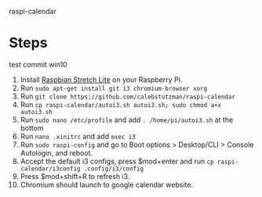 raspi-calendar

# Steps
 test commit win10
1. Install [Raspbian Stretch Lite](https://www.raspberrypi.org/downloads/raspbian/) on your Raspberry Pi.
2. Run `sudo apt-get install git i3 chromium-browser xorg`
3. Run `git clone https://github.com/calebstutzman/raspi-calendar` 
4. Run `cp raspi-calendar/autoi3.sh autoi3.sh; sudo chmod a+x autoi3.sh`
5. Run `sudo nano /etc/profile` and add `. /home/pi/autoi3.sh` at the bottom
6. Run `nano .xinitrc` and add `exec i3`
7. Run `sudo raspi-config` and go to Boot options > Desktop/CLI > Console Autologin, and reboot.
8. Accept the default i3 configs, press $mod+enter and run `cp raspi-calendar/i3config .config/i3/config`
9. Press $mod+shift+R to refresh i3.
10. Chromium should launch to google calendar website.
